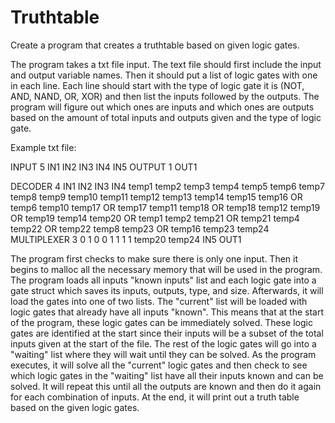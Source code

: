 # Truthtable
Create a program that creates a truthtable based on given logic gates.

The program takes a txt file input. The text file should first include the input and output variable names. Then it should put a list of logic gates with one in each line. Each line should start with the type of logic gate it is (NOT, AND, NAND, OR, XOR) and then list the inputs followed by the outputs. The program will figure out which ones are inputs and which ones are outputs based on the amount of total inputs and outputs given and the type of logic gate.

Example txt file:

INPUT 5   IN1 IN2 IN3 IN4 IN5
OUTPUT 1  OUT1

DECODER 4      IN1 IN2 IN3 IN4   temp1 temp2 temp3 temp4 temp5 temp6 temp7 temp8 temp9 temp10 temp11 temp12 temp13 temp14 temp15 temp16
OR             temp6 temp10      temp17
OR             temp17 temp11     temp18
OR             temp18 temp12     temp19
OR             temp19 temp14     temp20
OR             temp1 temp2       temp21
OR             temp21 temp4      temp22
OR             temp22 temp8      temp23
OR             temp16 temp23     temp24
MULTIPLEXER 3  0 1 0 0 1 1 1 1   temp20 temp24   IN5 OUT1

The program first checks to make sure there is only one input. Then it begins to malloc all the necessary memory that will be used in the program. The program loads all inputs "known inputs" list and each logic gate into a gate struct which saves its inputs, outputs, type, and size. Afterwards, it will load the gates into one of two lists. The "current" list will be loaded with logic gates that already have all inputs "known". This means that at the start of the program, these logic gates can be immediately solved. These logic gates are identified at the start since their inputs will be a subset of the total inputs given at the start of the file. The rest of the logic gates will go into a "waiting" list where they will wait until they can be solved. As the program executes, it will solve all the "current" logic gates and then check to see which logic gates in the "waiting" list have all their inputs known and can be solved. It will repeat this until all the outputs are known and then do it again for each combination of inputs. At the end, it will print out a truth table based on the given logic gates.
